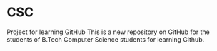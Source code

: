# CSC
Project for learning GitHub
This is a new repository on GitHub for the students of B.Tech Computer Science students for learning Github.
